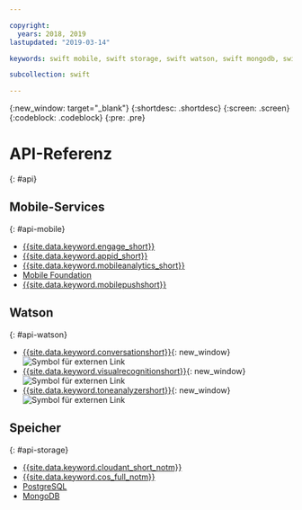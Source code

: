 ```yaml
---

copyright:
  years: 2018, 2019
lastupdated: "2019-03-14"

keywords: swift mobile, swift storage, swift watson, swift mongodb, swift opstgresql, swift api, swift reference

subcollection: swift

---
```


{:new_window: target="_blank"}
{:shortdesc: .shortdesc}
{:screen: .screen}
{:codeblock: .codeblock}
{:pre: .pre}

# API-Referenz
{: #api}

## Mobile-Services
{: #api-mobile}

- [{{site.data.keyword.engage_short}}](/docs/services/app-launch?topic=app-launch-gettingstartedtemplate#gettingstartedtemplate)
- [{{site.data.keyword.appid_short}}](/docs/services/appid?topic=appid-getting-started#getting-started)
- [{{site.data.keyword.mobileanalytics_short}}](/docs/services/mobileanalytics?topic=mobile-analytics-getting-started-tutorial#getting-started-tutorial)
- [Mobile Foundation](/docs/services/mobilefoundation?topic=mobilefoundation-getting-started-tutorial#getting-started-tutorial)
- [{{site.data.keyword.mobilepushshort}}](/docs/services/mobilepush?topic=mobile-pushnotification-gettingstartedtemplate#gettingstartedtemplate)

## Watson
{: #api-watson}

- [{{site.data.keyword.conversationshort}}](https://www.ibm.com/watson/developercloud/conversation/api/v1/){: new_window} ![Symbol für externen Link](../icons/launch-glyph.svg "Symbol für externen Link")
- [{{site.data.keyword.visualrecognitionshort}}](https://www.ibm.com/watson/developercloud/visual-recognition/api/v3/){: new_window} ![Symbol für externen Link](../icons/launch-glyph.svg "Symbol für externen Link")
- [{{site.data.keyword.toneanalyzershort}}](https://www.ibm.com/watson/developercloud/tone-analyzer/api/v3/){: new_window} ![Symbol für externen Link](../icons/launch-glyph.svg "Symbol für externen Link")

## Speicher
{: #api-storage}

- [{{site.data.keyword.cloudant_short_notm}}](/docs/services/Cloudant?topic=cloudant-getting-started-with-cloudant#api-reference-overview)
- [{{site.data.keyword.cos_full_notm}}](/docs/services/cloud-object-storage?topic=cloud-object-storage-for-developers#for-developers)
- [PostgreSQL](/docs/services/ComposeForPostgreSQL?topic=compose-for-postgresql-about#about)
- [MongoDB](/docs/services/ComposeForMongoDB?topic=compose-for-mongodb-about#about)
